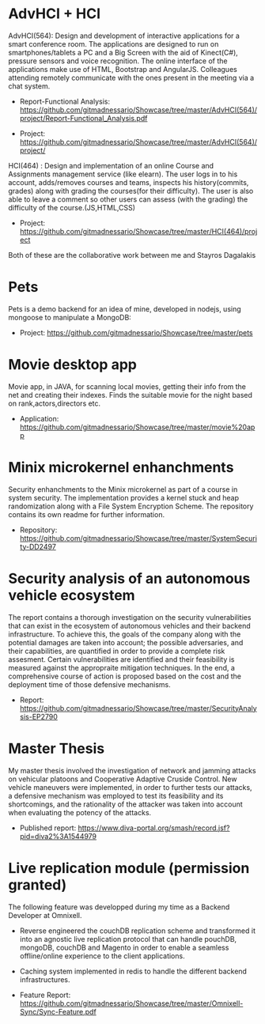 # AdvHCI + HCI
AdvHCI(564): Design and development of interactive applications for a smart conference room. The applications are designed to run on smartphones/tablets a PC and a Big Screen with the aid of Kinect(C#), pressure sensors and voice recognition. The online interface of the applications make use of HTML, Bootstrap and AngularJS. Colleagues attending remotely communicate with the ones present in the meeting via a chat system.

   - Report-Functional Analysis: https://github.com/gitmadnessario/Showcase/tree/master/AdvHCI(564)/project/Report-Functional_Analysis.pdf

   - Project: https://github.com/gitmadnessario/Showcase/tree/master/AdvHCI(564)/project/

HCI(464) : Design and implementation of an online Course and Assignments management service (like elearn). The user logs in to his account, adds/removes courses and teams, inspects his history(commits, grades) along with grading the courses(for their difficulty). The user is also able to leave a comment so other users can assess (with the grading) the difficulty of the course.(JS,HTML,CSS)

   - Project: https://github.com/gitmadnessario/Showcase/tree/master/HCI(464)/project

Both of these are the collaborative work between me and Stayros Dagalakis

# Pets
Pets is a demo backend for an idea of mine, developed in nodejs, using mongoose to manipulate a MongoDB:
  - Project: https://github.com/gitmadnessario/Showcase/tree/master/pets
  
# Movie desktop app
  Movie app, in JAVA, for scanning local movies, getting their info from the net and creating their indexes. Finds the suitable movie for the night based on rank,actors,directors etc.
  
  - Application: https://github.com/gitmadnessario/Showcase/tree/master/movie%20app

# Minix microkernel enhanchments
  Security enhanchments to the Minix microkernel as part of a course in system security. The implementation provides a kernel stuck and heap randomization along with a File System Encryption Scheme. The repository contains its own readme for further information.

  - Repository: https://github.com/gitmadnessario/Showcase/tree/master/SystemSecurity-DD2497

# Security analysis of an autonomous vehicle ecosystem
  The report contains a thorough investigation on the security vulnerabilities that can exist in the ecosystem of autonomous vehicles and their backend infrastructure. To achieve this, the goals of the company along with the potential damages are taken into account; the possible adversaries, and their capabilities, are quantified in order to provide a complete risk assesment. Certain vulnerabilities are identified and their feasibility is measured against the appropraite mitigation techniques. In the end, a comprehensive course of action is proposed based on the cost and the deployment time of those defensive mechanisms. 

  - Report: https://github.com/gitmadnessario/Showcase/tree/master/SecurityAnalysis-EP2790

# Master Thesis
  My master thesis involved the investigation of network and jamming attacks on vehicular platoons and Cooperative Adaptive Cruside Control. New vehicle maneuvers were implemented, in order to further tests our attacks, a defensive mechanism was employed to test its feasibility and its shortcomings, and the rationality of the attacker was taken into account when evaluating the potency of the attacks.

  - Published report: https://www.diva-portal.org/smash/record.jsf?pid=diva2%3A1544979

# Live replication module (permission granted)
  The following feature was developped during my time as a Backend Developer at Omnixell.
  - Reverse engineered the couchDB replication scheme and transformed it into an agnostic live replication protocol that can handle pouchDB, mongoDB, couchDB and Magento in order to enable a seamless offline/online experience to the client applications.
  - Caching system implemented in redis to handle the different backend infrastructures.
  
  - Feature Report: https://github.com/gitmadnessario/Showcase/tree/master/Omnixell-Sync/Sync-Feature.pdf

